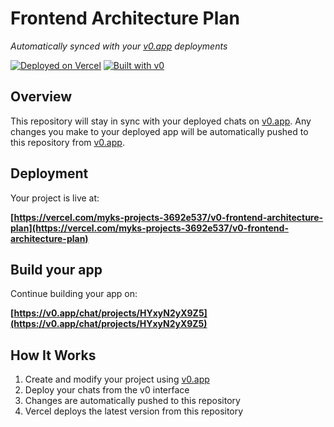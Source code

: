 # Frontend Architecture Plan

*Automatically synced with your [v0.app](https://v0.app) deployments*

[![Deployed on Vercel](https://img.shields.io/badge/Deployed%20on-Vercel-black?style=for-the-badge&logo=vercel)](https://vercel.com/myks-projects-3692e537/v0-frontend-architecture-plan)
[![Built with v0](https://img.shields.io/badge/Built%20with-v0.app-black?style=for-the-badge)](https://v0.app/chat/projects/HYxyN2yX9Z5)

## Overview

This repository will stay in sync with your deployed chats on [v0.app](https://v0.app).
Any changes you make to your deployed app will be automatically pushed to this repository from [v0.app](https://v0.app).

## Deployment

Your project is live at:

**[https://vercel.com/myks-projects-3692e537/v0-frontend-architecture-plan](https://vercel.com/myks-projects-3692e537/v0-frontend-architecture-plan)**

## Build your app

Continue building your app on:

**[https://v0.app/chat/projects/HYxyN2yX9Z5](https://v0.app/chat/projects/HYxyN2yX9Z5)**

## How It Works

1. Create and modify your project using [v0.app](https://v0.app)
2. Deploy your chats from the v0 interface
3. Changes are automatically pushed to this repository
4. Vercel deploys the latest version from this repository